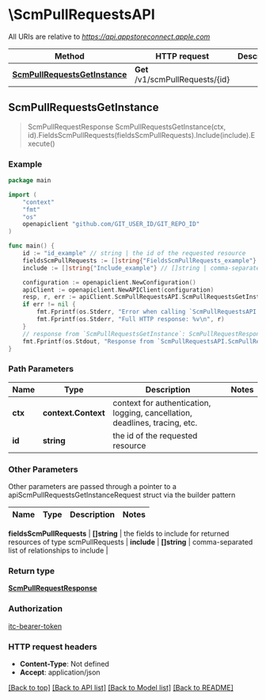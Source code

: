 # \ScmPullRequestsAPI

All URIs are relative to *https://api.appstoreconnect.apple.com*

Method | HTTP request | Description
------------- | ------------- | -------------
[**ScmPullRequestsGetInstance**](ScmPullRequestsAPI.md#ScmPullRequestsGetInstance) | **Get** /v1/scmPullRequests/{id} | 



## ScmPullRequestsGetInstance

> ScmPullRequestResponse ScmPullRequestsGetInstance(ctx, id).FieldsScmPullRequests(fieldsScmPullRequests).Include(include).Execute()



### Example

```go
package main

import (
	"context"
	"fmt"
	"os"
	openapiclient "github.com/GIT_USER_ID/GIT_REPO_ID"
)

func main() {
	id := "id_example" // string | the id of the requested resource
	fieldsScmPullRequests := []string{"FieldsScmPullRequests_example"} // []string | the fields to include for returned resources of type scmPullRequests (optional)
	include := []string{"Include_example"} // []string | comma-separated list of relationships to include (optional)

	configuration := openapiclient.NewConfiguration()
	apiClient := openapiclient.NewAPIClient(configuration)
	resp, r, err := apiClient.ScmPullRequestsAPI.ScmPullRequestsGetInstance(context.Background(), id).FieldsScmPullRequests(fieldsScmPullRequests).Include(include).Execute()
	if err != nil {
		fmt.Fprintf(os.Stderr, "Error when calling `ScmPullRequestsAPI.ScmPullRequestsGetInstance``: %v\n", err)
		fmt.Fprintf(os.Stderr, "Full HTTP response: %v\n", r)
	}
	// response from `ScmPullRequestsGetInstance`: ScmPullRequestResponse
	fmt.Fprintf(os.Stdout, "Response from `ScmPullRequestsAPI.ScmPullRequestsGetInstance`: %v\n", resp)
}
```

### Path Parameters


Name | Type | Description  | Notes
------------- | ------------- | ------------- | -------------
**ctx** | **context.Context** | context for authentication, logging, cancellation, deadlines, tracing, etc.
**id** | **string** | the id of the requested resource | 

### Other Parameters

Other parameters are passed through a pointer to a apiScmPullRequestsGetInstanceRequest struct via the builder pattern


Name | Type | Description  | Notes
------------- | ------------- | ------------- | -------------

 **fieldsScmPullRequests** | **[]string** | the fields to include for returned resources of type scmPullRequests | 
 **include** | **[]string** | comma-separated list of relationships to include | 

### Return type

[**ScmPullRequestResponse**](ScmPullRequestResponse.md)

### Authorization

[itc-bearer-token](../README.md#itc-bearer-token)

### HTTP request headers

- **Content-Type**: Not defined
- **Accept**: application/json

[[Back to top]](#) [[Back to API list]](../README.md#documentation-for-api-endpoints)
[[Back to Model list]](../README.md#documentation-for-models)
[[Back to README]](../README.md)

